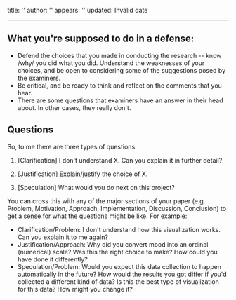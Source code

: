 title: ''
author: ''
appears: ''
updated: Invalid date

---

## What you're supposed to do in a defense:

* Defend the choices that you made in conducting the research -- know /why/ you did what you did. Understand the weaknesses of your choices, and be open to considering some of the suggestions posed by the examiners.
* Be critical, and be ready to think and reflect on the comments that you hear.
* There are some questions that examiners have an answer in their head about. In other cases, they really don't.

## Questions

So, to me there are three types of questions:

1.  [Clarification] I don't understand X. Can you explain it in further detail?

2.  [Justification] Explain/justify the choice of X.

3.  [Speculation] What would you do next on this project?

You can cross this with any of the major sections of your paper (e.g. Problem, Motivation, Approach, Implementation, Discussion, Conclusion) to get a sense for what the questions might be like. For example:

* Clarification/Problem: I don't understand how this visualization works. Can you explain it to me again?
* Justification/Approach: Why did you convert mood into an ordinal (numerical) scale? Was this the right choice to make? How could you have done it differently?
* Speculation/Problem: Would you expect this data collection to happen automatically in the future? How would the results you got differ if you'd collected a different kind of data? Is this the best type of visualization for this data? How might you change it?
